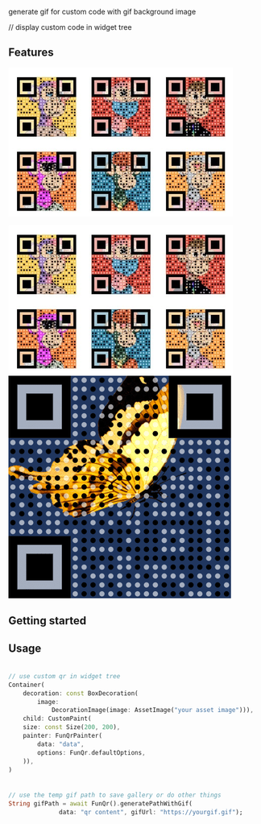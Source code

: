 <!--
This README describes the package. If you publish this package to pub.dev,
this README's contents appear on the landing page for your package.

For information about how to write a good package README, see the guide for
[writing package pages](https://dart.dev/guides/libraries/writing-package-pages).

For general information about developing packages, see the Dart guide for
[creating packages](https://dart.dev/guides/libraries/create-library-packages)
and the Flutter guide for
[developing packages and plugins](https://flutter.dev/developing-packages).
-->

generate gif for custom code with gif background image

// display custom code in widget tree

## Features

![](https://github.com/hongeSunCoder/fun_qr_generator/blob/main/example/template_qr.jpg)

![](./example/template_qr.jpg)
![](./example/gif_qr.GIF)

## Getting started


## Usage



```dart

// use custom qr in widget tree
Container(
    decoration: const BoxDecoration(
        image:
            DecorationImage(image: AssetImage("your asset image"))),
    child: CustomPaint(
    size: const Size(200, 200),
    painter: FunQrPainter(
        data: "data",
        options: FunQr.defaultOptions,
    )),
)


// use the temp gif path to save gallery or do other things
String gifPath = await FunQr().generatePathWithGif(
              data: "qr content", gifUrl: "https://yourgif.gif");

          
```


